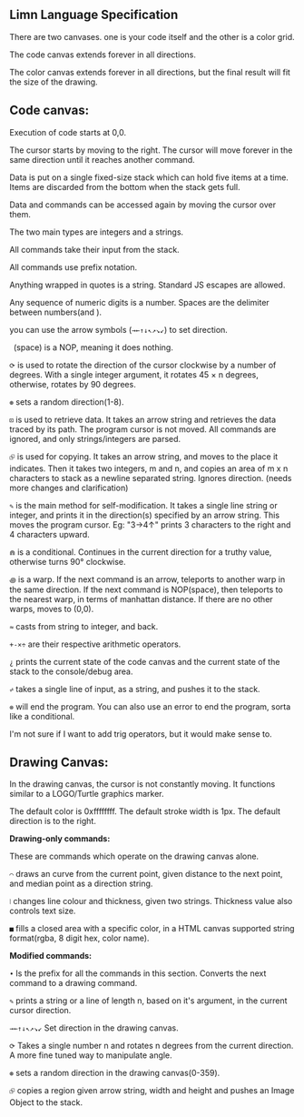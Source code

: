 ## Limn Language Specification

There are two canvases. one is your code itself and the other is a color grid.

The code canvas extends forever in all directions.

The color canvas extends forever in all directions, but the final result will fit the size of the drawing.

## Code canvas:

Execution of code starts at 0,0.

The cursor starts by moving to the right. The cursor will move forever in the same direction until it reaches another command.

Data is put on a single fixed-size stack which can hold five items at a time. Items are discarded from the bottom when the stack gets full.

Data and commands can be accessed again by moving the cursor over them.

The two main types are integers and a strings.

All commands take their input from the stack.

All commands use prefix notation.

Anything wrapped in quotes is a string. Standard JS escapes are allowed.

Any sequence of numeric digits is a number. Spaces are the delimiter between numbers(and ).

you can use the arrow symbols (`→←↑↓↖↗↘↙`) to set direction.

` `(space) is a NOP, meaning it does nothing.

`⟳` is used to rotate the direction of the cursor clockwise by a number of degrees. With a single integer argument, it rotates 45 × n degrees, otherwise, rotates by 90 degrees.

`⊛` sets a random direction(1-8).

`⊡` is used to retrieve data. It takes an arrow string and retrieves the data traced by its path. The program cursor is not moved. All commands are ignored, and only strings/integers are parsed.

`⮺` is used for copying. It takes an arrow string, and moves to the place it indicates. Then it takes two integers, m and n, and copies an area of m x n characters to stack as a newline separated string. Ignores direction. (needs more changes and clarification)

`✎` is the main method for self-modification. It takes a single line string or integer, and prints it in the direction(s) specified by an arrow string. This moves the program cursor.
Eg: "3→4↑" prints 3 characters to the right and 4 characters upward.

`⋒` is a conditional. Continues in the current direction for a truthy value, otherwise turns 90&deg; clockwise.

`꩜` is a warp. If the next command is an arrow, teleports to another warp in the same direction. If the next command is NOP(space), then teleports to the nearest warp, in terms of manhattan distance. If there are no other warps, moves to (0,0).

`≈` casts from string to integer, and back.

`+-×÷` are their respective arithmetic operators.

`¿` prints the current state of the code canvas and the current state of the stack to the console/debug area.

`⩫` takes a single line of input, as a string, and pushes it to the stack.

`⊗` will end the program. You can also use an error to end the program, sorta like a conditional.

I'm not sure if I want to add trig operators, but it would make sense to.

## Drawing Canvas:

In the drawing canvas, the cursor is not constantly moving. It functions similar to a LOGO/Turtle graphics marker.

The default color is 0xffffffff.
The default stroke width is 1px. 
The default direction is to the right.

**Drawing-only commands:**

These are commands which operate on the drawing canvas alone.

`⌒` draws an curve from the current point, given distance to the next point, and median point as a direction string.

`⦚` changes line colour and thickness, given two strings. Thickness value also controls text size.

`■` fills a closed area with a specific color, in a HTML canvas supported string format(rgba, 8 digit hex, color name).

**Modified commands:**

`•` Is the prefix for all the commands in this section. Converts the next command to a drawing command.

`✎` prints a string or a line of length n, based on it's argument, in the current cursor direction.

`→←↑↓↖↗↘↙` Set direction in the drawing canvas.

`⟳` Takes a single number n and rotates n degrees from the current direction. A more fine tuned way to manipulate angle.

`⊛` sets a random direction in the drawing canvas(0-359).

`⮺` copies a region given arrow string, width and height and pushes an Image Object to the stack.

